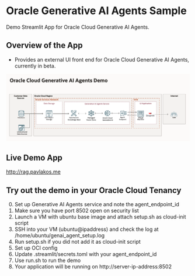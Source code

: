 # Oracle Generative AI Agents Sample

Demo Streamlit App for Oracle Cloud Generative AI Agents. 

## Overview of the App

- Provides an external UI front end for Oracle Cloud Generative AI Agents, currently in beta.

![diagram](RAG%20Demo%20Diagram.png)

## Live Demo App

http://rag.pavlakos.me


## Try out the demo in your Oracle Cloud Tenancy

0. Set up Generative AI Agents service and note the agent_endpoint_id
1. Make sure you have port 8502 open on security list
2. Launch a VM with ubuntu base image and attach setup.sh as cloud-init script
4. SSH into your VM (ubuntu@ipaddress) and check the log at /home/ubuntu/genai_agent_setup.log
5. Run setup.sh if you did not add it as cloud-init script
6. Set up OCI config
7. Update .streamlit/secrets.toml with your agent_endpoint_id
8. Use run.sh to run the demo
9. Your application will be running on http://server-ip-address:8502
